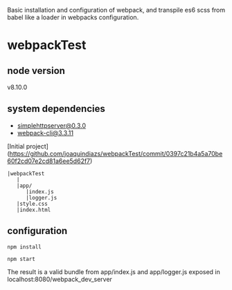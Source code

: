 Basic installation and configuration of webpack, and transpile es6 scss from babel like a loader in webpacks configuration. 

# webpackTest

## node version
v8.10.0

## system dependencies
- simplehttpserver@0.3.0
- webpack-cli@3.3.11


[Initial project] 
(https://github.com/joaquindiazs/webpackTest/commit/0397c21b4a5a70be60f2cd07e2cd81a6ee5d62f7)

```
|webpackTest
   |
   |app/
      |index.js
      |logger.js
   |style.css
   |index.html
```

## configuration 

```
npm install
```


``` 
npm start
```

The result is a valid bundle from app/index.js and  app/logger.js exposed in localhost:8080/webpack_dev_server
